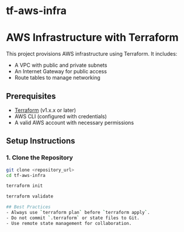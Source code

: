 # tf-aws-infra

# AWS Infrastructure with Terraform

This project provisions AWS infrastructure using Terraform. It includes:
- A VPC with public and private subnets
- An Internet Gateway for public access
- Route tables to manage networking

## Prerequisites
- [Terraform](https://developer.hashicorp.com/terraform/downloads) (v1.x.x or later)
- AWS CLI (configured with credentials)
- A valid AWS account with necessary permissions

## Setup Instructions

### 1. Clone the Repository
```sh
git clone <repository_url>
cd tf-aws-infra

terraform init

terraform validate

## Best Practices
- Always use `terraform plan` before `terraform apply`.
- Do not commit `.terraform` or state files to Git.
- Use remote state management for collaboration.

